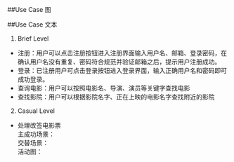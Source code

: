 ##Use Case 图  

##Use Case 文本  
1. Brief Level  
- 注册：用户可以点击注册按钮进入注册界面输入用户名、邮箱、登录密码，在确认用户名没有重复、密码符合规范并验证邮箱之后，提示用户注册成功。  
- 登录：已注册用户可点击登录按钮进入登录界面，输入正确用户名和密码即可成功登录。  
- 查询电影：用户可以按照电影名、导演、演员等关键字查找电影  
- 查找影院：用户可以根据影院名字、正在上映的电影名字查找附近的影院  
2. Casual Level  
- 处理改签电影票  
主成功场景：  
交替场景：  
活动图： 
